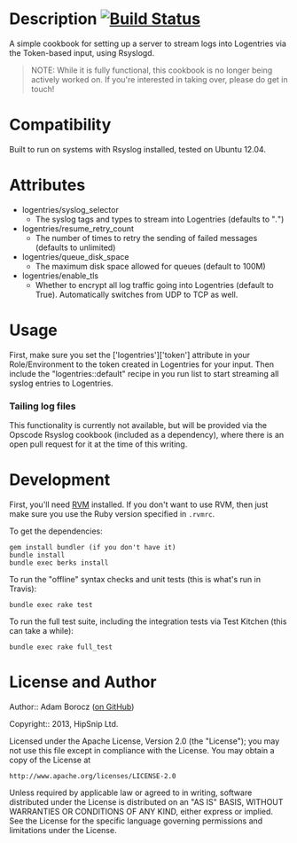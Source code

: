 Description [![Build Status](https://travis-ci.org/hipsnip/logentries-rsyslog.png)](https://travis-ci.org/hipsnip/logentries-rsyslog)
===========
A simple cookbook for setting up a server to stream logs into Logentries via the
Token-based input, using Rsyslogd.

> NOTE: While it is fully functional, this cookbook is no longer being actively worked on.
If you're interested in taking over, please do get in touch!


Compatibility
=============
Built to run on systems with Rsyslog installed, tested on Ubuntu 12.04.


Attributes
==========
* logentries/syslog_selector
    * The syslog tags and types to stream into Logentries (defaults to "*.*")
* logentries/resume_retry_count
    * The number of times to retry the sending of failed messages (defaults to unlimited)
* logentries/queue_disk_space
	* The maximum disk space allowed for queues (default to 100M)
* logentries/enable_tls
	* Whether to encrypt all log traffic going into Logentries (default to True). Automatically switches from UDP to TCP as well.


Usage
=====
First, make sure you set the ['logentries']['token'] attribute in your Role/Environment
to the token created in Logentries for your input. Then include the "logentries::default"
recipe in you run list to start streaming all syslog entries to Logentries.

### Tailing log files
This functionality is currently not available, but will be provided via the Opscode Rsyslog cookbook
(included as a dependency), where there is an open pull request for it at the time of this writing.


Development
============
First, you'll need [RVM](https://rvm.io/) installed. If you don't want to use RVM,
then just make sure you use the Ruby version specified in `.rvmrc`.

To get the dependencies:

    gem install bundler (if you don't have it)
    bundle install
    bundle exec berks install

To run the "offline" syntax checks and unit tests (this is what's run in Travis):

    bundle exec rake test

To run the full test suite, including the integration tests via Test Kitchen (this can take a while):

    bundle exec rake full_test


License and Author
==================

Author:: Adam Borocz ([on GitHub](https://github.com/motns))

Copyright:: 2013, HipSnip Ltd.

Licensed under the Apache License, Version 2.0 (the "License");
you may not use this file except in compliance with the License.
You may obtain a copy of the License at

    http://www.apache.org/licenses/LICENSE-2.0

Unless required by applicable law or agreed to in writing, software
distributed under the License is distributed on an "AS IS" BASIS,
WITHOUT WARRANTIES OR CONDITIONS OF ANY KIND, either express or implied.
See the License for the specific language governing permissions and
limitations under the License.
